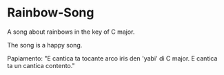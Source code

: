 # Rainbow-Song

A song about rainbows in the key of C major.

The song is a happy song.

Papiamento:
"E cantica ta tocante arco iris den 'yabi' di C major.
E cantica ta un cantica contento."

